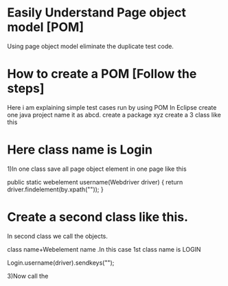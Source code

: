 # Easily Understand Page object model [POM]

Using page object model eliminate the duplicate test code.
# How to create a POM  [Follow the steps]
Here i am explaining simple test cases run by using POM
In Eclipse create one java project name it as abcd.
create a package xyz
create a 3 class like this

# Here class name is Login
1)In one class save all page object element in one page like this

public static webelement username(Webdriver driver)
{
return driver.findelement(by.xpath(""));
}


# Create a second class like this.
In second class we call the objects.

class name+Webelement name .In this case 1st class name is LOGIN  

Login.username(driver).sendkeys("");

3)Now call the 





 
